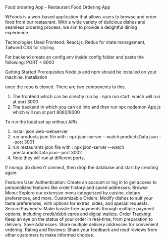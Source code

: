 Food ordering App - Restaurant Food Ordering App

WFoods is a web-based application that allows users to browse and order food from our restaurant. With a wide variety of delicious dishes and seamless ordering process, we aim to provide a delightful dining experience.

Technologies Used
Frontend: React.js, Redux for state management, Tailwind CSS for styling.

For backend create an config.env inside config folder and paste the following:
PORT = 8000

Getting Started
Prerequisites
Node.js and npm should be installed on your machine.
Installation

once the repo is cloned. There are two components to this.

1. The frontend which can be directly run by : npm run start. which will run at port 3000
2. The backend in which you can cd into and then run npx nodemon App.js which will run at port 8080/8000

To run the local set up without APIs

1. Install json web-webserver
2. run products json file with : npx json-server --watch productsData.json --port 3001
3. run restaurants json file with : npx json-server --watch prestaurantsData.json--port 3002.
4. Note they will run at different ports.

If mongo db doesn't connect, then drop the database and start by creating again.

Features
User Authentication: Create an account or log in to get access to personalized features like order history and saved addresses.
Browse Menu: Explore our extensive menu categorized by cuisine, dietary preferences, and more.
Customizable Orders: Modify dishes to suit your taste preferences, with options for extras, sides, and special requests.
Secure Payments: Make hassle-free payments through multiple payment options, including credit/debit cards and digital wallets.
Order Tracking: Keep an eye on the status of your order in real-time, from preparation to delivery.
Save Addresses: Store multiple delivery addresses for convenient ordering.
Rating and Reviews: Share your feedback and read reviews from other customers to make informed choices.
